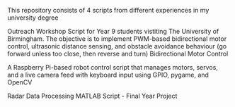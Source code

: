 This repository consists of 4 scripts from different experiences in my university degree

Outreach Workshop Script for Year 9 students vistiting The University of Birmingham.
The objective is to implement PWM-based bidirectional motor control, ultrasonic distance sensing, and obstacle avoidance behaviour (go forward unless too close, then reverse and turn)
Bidirectional Motor Control

A Raspberry Pi-based robot control script that manages motors, servos, and a live camera feed with keyboard input using GPIO, pygame, and OpenCV

Radar Data Processing MATLAB Script - Final Year Project
